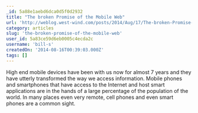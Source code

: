 ```yaml
---
_id: 5a88e1aebd6dca0d5f0d2932
title: "The broken Promise of the Mobile Web"
url: 'http://weblog.west-wind.com/posts/2014/Aug/17/The-broken-Promise-of-the-Mobile-Web'
category: articles
slug: 'the-broken-promise-of-the-mobile-web'
user_id: 5a83ce59d6eb0005c4ecda2c
username: 'bill-s'
createdOn: '2014-08-16T00:39:03.000Z'
tags: []
---
```


High end mobile devices have been with us now for almost 7 years and they have utterly transformed the way we access information. Mobile phones and smartphones that have access to the Internet and host smart applications are in the hands of a large percentage of the population of the world. In many places even very remote, cell phones and even smart phones are a common sight.
